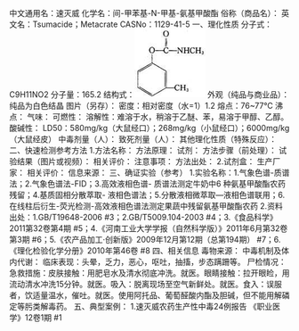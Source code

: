 中文通用名：速灭威
化学名：间-甲苯基-N-甲基-氨基甲酸酯
俗称（商品名）：
英文名：Tsumacide；Metacrate
CASNo：1129-41-5
一、理化性质
分子式：C9H11NO2
分子量：165.2
结构式：![结构式](./assets/duwu/速灭威/@0结构式.jpg)
外观（纯品与商业品）：纯品为白色结晶
图片（另存）：
密度：相对密度（水=1）1.2
熔点：76~77℃
沸点：
气味：
可燃性：
溶解性：难溶于水，稍溶于乙醚、苯，易溶于甲醇、乙醇。
酸碱性：
LD50：580mg/kg（大鼠经口）；268mg/kg（小鼠经口）；6000mg/kg（大鼠经皮） 
中毒剂量（人）：
致死剂量（人）：
其他理化性质（特殊反应）：
二、快速检测参考方法
1.方法名称：
方法原理：
试剂：
方法步骤（前处理）：
试验结果（图片或视频）：
相关评价：
注意事项：
方法出处：
2.试剂盒：
生产厂家：
相关评价：
信息来源：
三、确证实验（参考）
1.实验名称：1.气象色谱-质谱法；2.气象色谱法-FID；3.高效液相色谱- 质谱法测定牛奶中6 种氨基甲酸酯农药残留；4.基质固相分散萃取- 液相色谱法；5.分散液相微萃取—液相色谱联用；6.在线柱后衍生-荧光检测-高效液相色谱法测定果蔬中残留氨基甲酸酯农药
2.资料出处：1.GB/T19648-2006 #3；2.GB/T5009.104-2003 #4；3.《食品科学》2011第32卷第4期 #5；4.《河南工业大学学报（自然科学版）》2011年6月第32卷第3期 #6；5.《农产品加工·创新版》2009年12月第12期（总第194期） #7；6.《理化检验化学分册》2010年第46卷 #8
四、相关信息
毒物来源：
中毒机制及体内代谢：
临床表现：头晕，乏力，恶心，呕吐，抽搐，步态蹒跚等。
尸检情况：
急救措施：皮肤接触：用肥皂水及清水彻底冲洗。就医。眼睛接触：拉开眼睑，用流动清水冲洗15分钟。就医。吸入：脱离现场至空气新鲜处。就医。食入：误服者，饮适量温水，催吐。就医。使用阿托品、葡萄醛酸内酯及胆碱，但不能用解磷定等肟类解毒药。 
五、典型案例：
1.速灭威农药生产性中毒24例报告 《职业医学》12卷1期 #1

